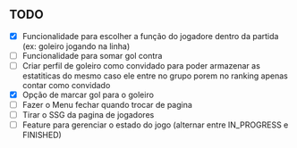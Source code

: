 ## TODO

- [x] Funcionalidade para escolher a função do jogadore dentro da partida (ex: goleiro jogando na linha)
- [ ] Funcionalidade para somar gol contra
- [ ] Criar perfil de goleiro como convidado para poder armazenar as estatiticas do mesmo caso ele entre no grupo porem no ranking apenas contar como convidado
- [x] Opção de marcar gol para o goleiro
- [ ] Fazer o Menu fechar quando trocar de pagina
- [ ] Tirar o SSG da pagina de jogadores 
- [ ] Feature para gerenciar o estado do jogo (alternar entre IN_PROGRESS e FINISHED)